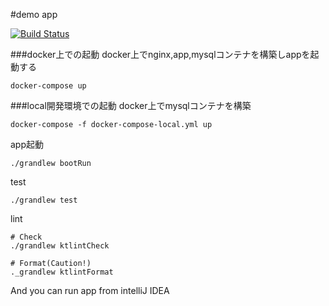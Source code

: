 #demo app

[![Build Status](https://cloud.drone.io/api/badges/NobuhisaAbe/demo/status.svg)](https://cloud.drone.io/NobuhisaAbe/demo)

###docker上での起動
docker上でnginx,app,mysqlコンテナを構築しappを起動する
```
docker-compose up
```

###local開発環境での起動
docker上でmysqlコンテナを構築
```
docker-compose -f docker-compose-local.yml up
```
app起動
```
./grandlew bootRun
```
test
```
./grandlew test
```
lint
```
# Check
./grandlew ktlintCheck

# Format(Caution!)
._grandlew ktlintFormat
```
And you can run app from intelliJ IDEA